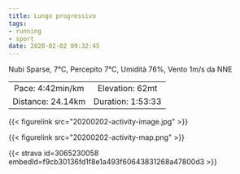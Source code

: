 ```yaml
---
title: Lungo progressivo
tags:
- running
- sport
date: 2020-02-02 09:32:45
---
```

Nubi Sparse, 7°C, Percepito 7°C, Umidità 76%, Vento 1m/s da NNE

<!--more-->

| | |
| :-: | :-: |
| Pace: 4:42min/km | Elevation: 62mt |
| Distance: 24.14km | Duration: 1:53:33 |

{{< figurelink src="20200202-activity-image.jpg" >}}


{{< figurelink src="20200202-activity-map.png" >}}


{{< strava id=3065230058 embedId=f9cb30136fd1f8e1a493f60643831268a47800d3 >}}
